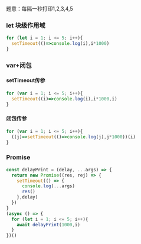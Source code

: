 题意：每隔一秒打印1,2,3,4,5

### let 块级作用域

```js
for (let i = 1; i <= 5; i++){
  setTimeout(()=>console.log(i),i*1000)
}
```

### var+闭包

#### setTimeout传参

```js
for (var i = 1; i <= 5; i++){
  setTimeout((i)=>console.log(i),i*1000,i)
}
```

#### 闭包传参

```js
for (var i = 1; i <= 5; i++){
  ((j)=>setTimeout(()=>console.log(j),j*1000))(i)
}
```

### Promise

```js
const delayPrint = (delay, ...args) => {
  return new Promise((res, rej) => {
    setTimeout(() => {
      console.log(...args)
      res()
    },delay)
  })
}
(async () => {
  for (let i = 1; i <= 5; i++){
    await delayPrint(1000,i)
  }
})()
```


